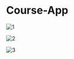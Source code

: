 # Course-App


![1](https://user-images.githubusercontent.com/59422278/101283647-d036e480-37ec-11eb-9f20-8c1632803466.png)


![2](https://user-images.githubusercontent.com/59422278/101283668-f3fa2a80-37ec-11eb-9bc8-58d1a7102349.png)


![3](https://user-images.githubusercontent.com/59422278/101283674-ff4d5600-37ec-11eb-8515-c4cf816e9535.png)

